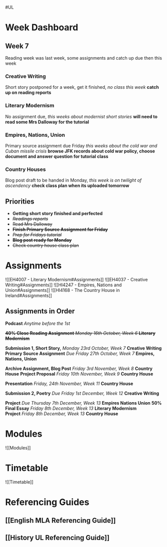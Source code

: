 #UL

# Week Dashboard
## Week 7

Reading week was last week, some assignments and catch up due then this week
### Creative Writing
Short story postponed for a week, get it finished, *no class this week* **catch up on reading reports**
### Literary Modernism
No assignment due, *this weeks about modernist short stories* **will need to read some Mrs Dalloway for the tutorial**
### Empires, Nations, Union
Primary source assignment due Friday *this weeks about the cold war and Cuban missile crisis* **browse JFK records about cold war policy, choose document and answer question for tutorial class**
### Country Houses
Blog post draft to be handed in Monday, *this week is on twilight of ascendency* **check class plan when its uploaded tomorrow**
## Priorities

- **Getting short story finished and perfected**
- ~~*Readings reports*~~
- ~~Read Mrs Dalloway~~
- ~~**Finish Primary Source Assignment for Friday**~~
- ~~*Prep for Fridays tutorial*~~
- ~~**Blog post ready for Monday**~~
- ~~Check country house class plan~~
# Assignments

![[EH4007 - Literary Modernism#Assignments]]
![[EH4037 - Creative Writing#Assignments]]
![[HI4247 - Empires, Nations and Union#Assignments]]
![[HI4168 - The Country House in Ireland#Assignments]]
## Assignments in Order

**Podcast** *Anytime before the 1st*

~~**40% Close Reading Assignment** _Monday 16th October, Week 6_ **Literary Modernism**~~

**Submission 1, Short Story,** _Monday 23rd October, Week 7_ **Creative Writing**
**Primary Source Assignment** _Due Friday 27th October, Week 7_ **Empires, Nations, Union**

**Archive Assignment, Blog Post** _Friday 3rd November, Week 8_ **Country House**
**Project Proposal** _Friday 10th November, Week 9_ **Country House**

**Presentation** _Friday, 24th November, Week 11_ **Country House**

**Submission 2, Poetry** _Due Friday 1st December, Week 12_ **Creative Writing**

**Project** _Due Thursday 7th December, Week 13_ **Empires Nations Union**
**50% Final Essay** _Friday 8th December, Week 13_ **Literary Modernism**
**Project** _Friday 8th December, Week 13_ **Country House**
# Modules
![[Modules]] 
# Timetable 
![[Timetable]]  
# Referencing Guides

## [[English MLA Referencing Guide]] 
## [[History UL Referencing Guide]] 